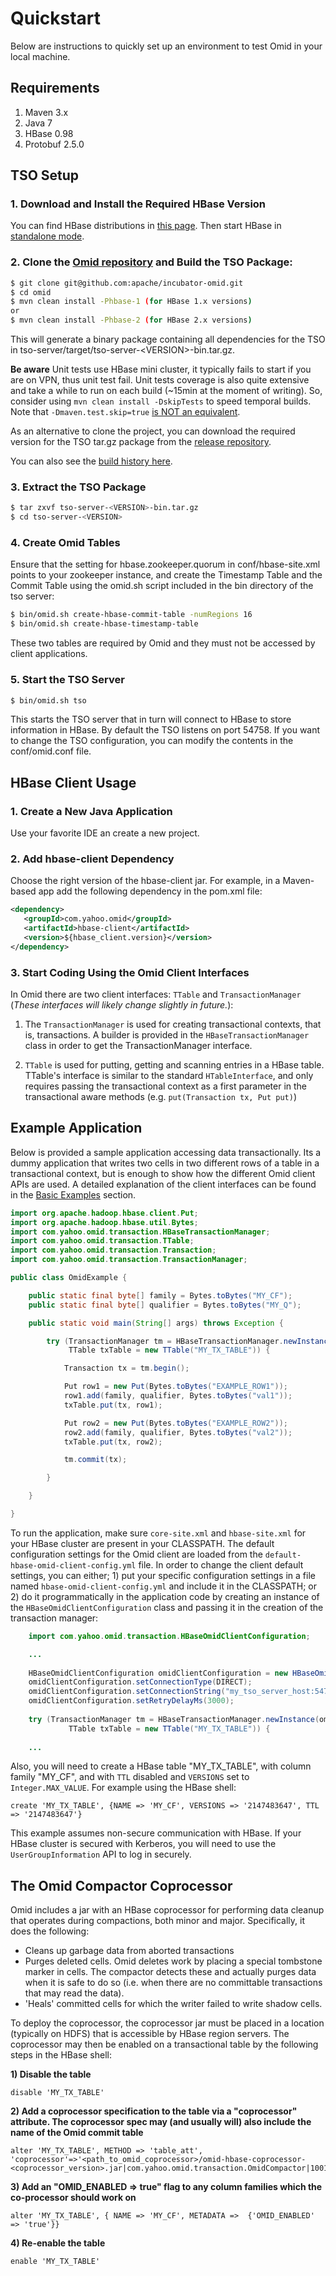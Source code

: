 # Quickstart

Below are instructions to quickly set up an environment to test Omid in your local machine.

## Requirements

1. Maven 3.x
2. Java 7
3. HBase 0.98
4. Protobuf 2.5.0

## TSO Setup

### 1. Download and Install the Required HBase Version
You can find HBase distributions in [this page](http://www.apache.org/dyn/closer.cgi/hbase/).
Then start HBase in [standalone mode](https://hbase.apache.org/book.html#quickstart).

### 2. Clone the [Omid repository](https://github.com/apache/incubator-omid) and Build the TSO Package:

```sh
$ git clone git@github.com:apache/incubator-omid.git
$ cd omid
$ mvn clean install -Phbase-1 (for HBase 1.x versions)
or
$ mvn clean install -Phbase-2 (for HBase 2.x versions)
```
This will generate a binary package containing all dependencies for the TSO in tso-server/target/tso-server-\<VERSION\>-bin.tar.gz. 

**Be aware** Unit tests use HBase mini cluster, it typically fails to start if you are on VPN, thus unit test fail.
Unit tests coverage is also quite extensive and take a while to run on each build (~15min at the moment of writing). So, consider using
`mvn clean install -DskipTests` to speed temporal builds. Note that `-Dmaven.test.skip=true` [is NOT an equivalent](http://ericlefevre.net/wordpress/2008/02/21/skipping-tests-with-maven/).

As an alternative to clone the project, you can download the required version for the TSO tar.gz package from the [release repository](https://dist.apache.org/repos/dist/release/incubator/omid/).

You can also see the [build history here](https://github.com/apache/incubator-omid/tags).

### 3. Extract the TSO Package

```sh
$ tar zxvf tso-server-<VERSION>-bin.tar.gz
$ cd tso-server-<VERSION>
```

### 4. Create Omid Tables
Ensure that the setting for hbase.zookeeper.quorum in conf/hbase-site.xml points to your zookeeper instance, and create the 
Timestamp Table and the Commit Table using the omid.sh script included in the bin directory of the tso server:
      
```sh
$ bin/omid.sh create-hbase-commit-table -numRegions 16
$ bin/omid.sh create-hbase-timestamp-table
```

These two tables are required by Omid and they must not be accessed by client applications.

### 5. Start the TSO Server

```sh
$ bin/omid.sh tso
```

This starts the TSO server that in turn will connect to HBase to store information in HBase. By default the TSO listens on 
port 54758. If you want to change the TSO configuration, you can modify the contents in the conf/omid.conf file.

## HBase Client Usage

### 1. Create a New Java Application
Use your favorite IDE an create a new project.

### 2. Add hbase-client Dependency
Choose the right version of the hbase-client jar. For example, in a Maven-based app add the following dependency in the
pom.xml file:

```xml
<dependency>
   <groupId>com.yahoo.omid</groupId>
   <artifactId>hbase-client</artifactId>
   <version>${hbase_client.version}</version>
</dependency>
```

### 3. Start Coding Using the Omid Client Interfaces
In Omid there are two client interfaces: `TTable` and `TransactionManager` (_These interfaces will likely change slightly 
in future._):

1. The `TransactionManager` is used for creating transactional contexts, that is, transactions. A builder is provided in 
the `HBaseTransactionManager` class in order to get the TransactionManager interface.

2. `TTable` is used for putting, getting and scanning entries in a HBase table. TTable's
interface is similar to the standard `HTableInterface`, and only requires passing the transactional context as a
first parameter in the transactional aware methods (e.g. `put(Transaction tx, Put put)`)

## Example Application

Below is provided a sample application accessing data transactionally. Its a dummy application that writes two cells in two 
different rows of a table in a transactional context, but is enough to show how the different Omid client APIs are used. A 
detailed explanation of the client interfaces can be found in the [Basic Examples](basic-examples.html) section.

```java
import org.apache.hadoop.hbase.client.Put;
import org.apache.hadoop.hbase.util.Bytes;
import com.yahoo.omid.transaction.HBaseTransactionManager;
import com.yahoo.omid.transaction.TTable;
import com.yahoo.omid.transaction.Transaction;
import com.yahoo.omid.transaction.TransactionManager;

public class OmidExample {

    public static final byte[] family = Bytes.toBytes("MY_CF");
    public static final byte[] qualifier = Bytes.toBytes("MY_Q");

    public static void main(String[] args) throws Exception {

        try (TransactionManager tm = HBaseTransactionManager.newInstance();
             TTable txTable = new TTable("MY_TX_TABLE")) {

            Transaction tx = tm.begin();

            Put row1 = new Put(Bytes.toBytes("EXAMPLE_ROW1"));
            row1.add(family, qualifier, Bytes.toBytes("val1"));
            txTable.put(tx, row1);

            Put row2 = new Put(Bytes.toBytes("EXAMPLE_ROW2"));
            row2.add(family, qualifier, Bytes.toBytes("val2"));
            txTable.put(tx, row2);

            tm.commit(tx);

        }

    }

}
``` 

To run the application, make sure `core-site.xml` and `hbase-site.xml` for your HBase cluster are present in your 
CLASSPATH. The default configuration settings for the Omid client are loaded from the `default-hbase-omid-client-config.yml` 
file. In order to change the client default settings, you can either; 1) put your specific configuration settings 
in a file named `hbase-omid-client-config.yml` and include it in the CLASSPATH; or 2) do it programmatically in 
the application code by creating an instance of the `HBaseOmidClientConfiguration` class and passing it in the 
creation of the transaction manager:

```java
    import com.yahoo.omid.transaction.HBaseOmidClientConfiguration;

    ...
    
    HBaseOmidClientConfiguration omidClientConfiguration = new HBaseOmidClientConfiguration();
    omidClientConfiguration.setConnectionType(DIRECT);
    omidClientConfiguration.setConnectionString("my_tso_server_host:54758");
    omidClientConfiguration.setRetryDelayMs(3000);
    
    try (TransactionManager tm = HBaseTransactionManager.newInstance(omidClientConfiguration);
             TTable txTable = new TTable("MY_TX_TABLE")) {
    
    ...
```

Also, you will need to create a HBase table "MY_TX_TABLE", with column family "MY_CF", and with `TTL` disabled and
`VERSIONS` set to `Integer.MAX_VALUE`. For example using the HBase shell:

```
create 'MY_TX_TABLE', {NAME => 'MY_CF', VERSIONS => '2147483647', TTL => '2147483647'}
```

This example assumes non-secure communication with HBase. If your HBase cluster is secured with Kerberos, you will need to 
use the `UserGroupInformation` API to log in securely.

## The Omid Compactor Coprocessor

Omid includes a jar with an HBase coprocessor for performing data cleanup that operates during compactions, both minor and
major. Specifically, it does the following:

* Cleans up garbage data from aborted transactions
* Purges deleted cells. Omid deletes work by placing a special tombstone marker in cells. The compactor
  detects these and actually purges data when it is safe to do so (i.e. when there are no committable transactions
  that may read the data).
* 'Heals' committed cells for which the writer failed to write shadow cells.

To deploy the coprocessor, the coprocessor jar must be placed in a location (typically on HDFS) that is accessible
by HBase region servers. The coprocessor may then be enabled on a transactional table by the following steps in the HBase shell:

**1) Disable the table**

```
disable 'MY_TX_TABLE'
```

**2) Add a coprocessor specification to the table via a "coprocessor" attribute. The coprocessor spec may (and usually will)
also include the name of the Omid commit table**

```
alter 'MY_TX_TABLE', METHOD => 'table_att', 'coprocessor'=>'<path_to_omid_coprocessor>/omid-hbase-coprocessor-<coprocessor_version>.jar|com.yahoo.omid.transaction.OmidCompactor|1001|omid.committable.tablename=OMID_COMMIT_TABLE'
```

**3) Add an "OMID_ENABLED => true" flag to any column families which the co-processor should work on**

```
alter 'MY_TX_TABLE', { NAME => 'MY_CF', METADATA =>  {'OMID_ENABLED' => 'true'}}
```

**4) Re-enable the table**

```
enable 'MY_TX_TABLE'
```